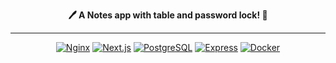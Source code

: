 <div align="center">

**🖊️ A Notes app with table and password lock! 🔐**

---

<a href="https://nginx.org/">
<img src="https://img.shields.io/badge/Nginx-009639?logo=nginx&logoColor=white&style=for-the-badge" alt="Nginx"/></a>

<a href="https://nextjs.org/">
<img src="https://img.shields.io/badge/next.js-000000?style=for-the-badge&logo=nextdotjs&logoColor=white" alt="Next.js"/></a>

<a href="https://www.postgresql.org/">
<img src="https://img.shields.io/badge/postgresql-4169e1?style=for-the-badge&logo=postgresql&logoColor=white" alt="PostgreSQL"/></a>

<a href="https://expressjs.com/">
<img src="https://img.shields.io/badge/express.js-000000?style=for-the-badge&logo=express&logoColor=white" alt="Express"/></a>


<a href="https://www.docker.com/">
<img src="https://img.shields.io/badge/docker-257bd6?style=for-the-badge&logo=docker&logoColor=white" alt="Docker"/></a>

</div>
